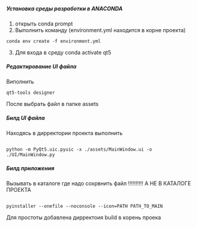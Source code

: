 ##### Установка среды разработки в ANACONDA

1) открыть conda prompt
2) Выполнить команду (environment.yml находится в корне проекта)
~~~
conda env create -f environment.yml
~~~
3) Для входа в среду conda activate qt5


##### Редактирование UI файла

Виполнить
~~~
qt5-tools designer
~~~

После выбрать файл в папке assets

##### Билд UI файла

Находясь в дирректории проекта выполнить
~~~

python -m PyQt5.uic.pyuic -x ./assets/MainWindow.ui -o ./UI/MainWindow.py

~~~

##### Билд приложения

Вызывать в каталоге где надо сохрвнить файл !!!!!!!!!! А НЕ В КАТАЛОГЕ ПРОЕКТА

~~~

pyinstaller --onefile --noconsole --icon=PATH PATH_TO_MAIN

~~~

Для простоты добавлена дирректоия build в корень проека

